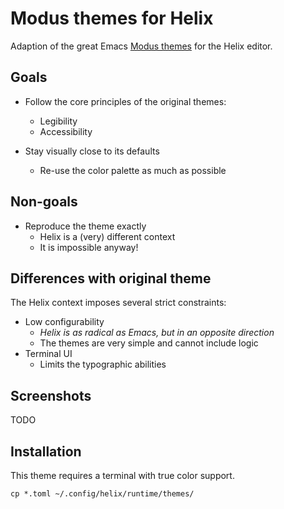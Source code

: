 # Modus themes for Helix

Adaption of the great Emacs [Modus themes](https://protesilaos.com/emacs/modus-themes)
for the Helix editor.

## Goals

* Follow the core principles of the original themes:
  * Legibility
  * Accessibility

* Stay visually close to its defaults
  * Re-use the color palette as much as possible

## Non-goals

* Reproduce the theme exactly
  * Helix is a (very) different context
  * It is impossible anyway!

## Differences with original theme

The Helix context imposes several strict constraints:

* Low configurability
  * _Helix is as radical as Emacs, but in an opposite direction_
  * The themes are very simple and cannot include logic
* Terminal UI
  * Limits the typographic abilities

## Screenshots

TODO

## Installation

This theme requires a terminal with true color support.

```shell
cp *.toml ~/.config/helix/runtime/themes/
```
